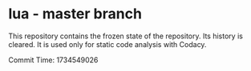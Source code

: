 # lua - master branch

This repository contains the frozen state of the repository.
Its history is cleared. It is used only for static code
analysis with Codacy.

Commit Time: 1734549026